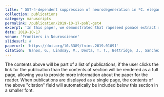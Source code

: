 ```yaml
---
title: " GST-4-dependent suppression of neurodegeneration in *C. elegans* models of Parkinsons and Machado-Joseph disease by rapeseed pomace extract supplementation. "
collection: publications
category: manuscripts
permalink: /publication/2019-10-17-pohl-gst4
excerpt: 'In this paper, we demonstrated that rapeseed pomace extract rescued the motor function of Machdo-Joseph disease model *C.elegans* and prevented dopaminergic degeneration in in two *C. elegans* models of Parkinson's disease.'
date: 2019-10-17
venue: 'Frontiers in Neuroscience'
slidesurl: #
paperurl: 'https://doi.org/10.3389/fnins.2019.01091'
citation: 'Banos, G., Lindsay, V., Desta, T. T., Bettridge, J., Sanchez-Molano, E., Vallejo-Trujillo, A., Matika, O., Dessie, T.,Pohl, F., Teixeira-Castro, A., Costa, M. D., Lindsay, V., Fiúza-Fernandes, J., Goua, M., Bermano, G., Russell, W., Maciel, P. & Kong Thoo Lin, P. (2019). GST-4-dependent suppression of neurodegeneration in *C. elegans* models of Parkinson’s and Machado-Joseph disease by rapeseed pomace extract supplementation. <i>Frontiers in Neuroscience</i>. 13.'
---
```


The contents above will be part of a list of publications, if the user clicks the link for the publication than the contents of section will be rendered as a full page, allowing you to provide more information about the paper for the reader. When publications are displayed as a single page, the contents of the above "citation" field will automatically be included below this section in a smaller font.
